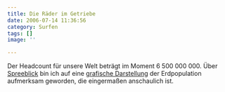 ```yaml
---
title: Die Räder im Getriebe
date: 2006-07-14 11:36:56
category: Surfen
tags: []
image: ''

---
```


Der Headcount für unsere Welt beträgt im Moment 6 500 000 000. Über [Spreeblick](http://www.spreeblick.com/2006/07/13/6500000000/) bin ich auf eine [grafische Darstellung](http://www.royalsapien.com/pop1/) der Erdpopulation aufmerksam geworden, die eingermaßen anschaulich ist.
